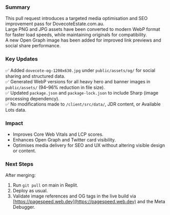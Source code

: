 ### Summary
This pull request introduces a targeted media optimisation and SEO improvement pass for DovecoteEstate.com.au.  
Large PNG and JPG assets have been converted to modern WebP format for faster load speeds, while maintaining originals for compatibility.  
A new Open Graph image has been added for improved link previews and social share performance.

### Key Updates
✅ Added `dovecote-og-1200x630.jpg` under `public/assets/og/` for social sharing and structured data.  
✅ Generated WebP versions for all heavy hero and banner images in `public/assets/` (94–96% reduction in file size).  
✅ Updated `package.json` and `package-lock.json` to include Sharp (image processing dependency).  
✅ No modifications made to `/client/src/data/`, JDR content, or Available Lots data.

### Impact
- Improves Core Web Vitals and LCP scores.
- Enhances Open Graph and Twitter card visibility.
- Optimises media delivery for SEO and UX without altering visible design or content.

### Next Steps
After merging:
1. Run `git pull` on main in Replit.
2. Deploy as usual.
3. Validate image references and OG tags in the live build via [https://pagespeed.web.dev](https://pagespeed.web.dev) and the Meta Debugger.
